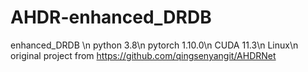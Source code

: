 # AHDR-enhanced_DRDB
enhanced_DRDB \n
python 3.8\n
pytorch 1.10.0\n
CUDA 11.3\n
Linux\n
original project from https://github.com/qingsenyangit/AHDRNet
